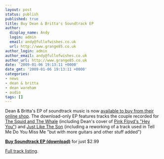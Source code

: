 ```yaml
---
layout: post
status: publish
published: true
title: Buy Dean & Britta's Soundtrack EP
author:
  display_name: Andy
  login: admin
  email: andy@fullofwishes.co.uk
  url: http://www.grange85.co.uk
author_login: admin
author_email: andy@fullofwishes.co.uk
author_url: http://www.grange85.co.uk
date: '2009-01-06 19:13:11 +0000'
date_gmt: '2009-01-06 19:13:11 +0000'
categories:
- news
- dean & britta
- dean wareham
- audio
tags: []
---
```

<p>Dean & Britta's EP of soundtrack music is now <a href="http://deanandbritta.11spot.com/">available to buy from their online shop</a>. The download-only EP features tracks the couple recorded for <a href="http://en.wikipedia.org/wiki/The_Squid_and_the_Whale">The Squid and The Whale</a> (including Dean's cover of <a href="http://en.wikipedia.org/wiki/Hey_You_(Pink_Floyd_song)">Pink Floyd's "Hey You"</a>)  and <a href="http://www.imdb.com/title/tt0471009/">Just Like The Son</a>  (including a reworking of a track used in Tell Me Do You Miss Me "but with more guitars and other stuff added")</p>
<p><strong><a href="http://deanandbritta.11spot.com/">Buy Soundtrack EP (download)</a></strong> for just $2.99</p>
<p><a href="/database/release/soundtrack-ep/">Full track listing</a>.</p>
